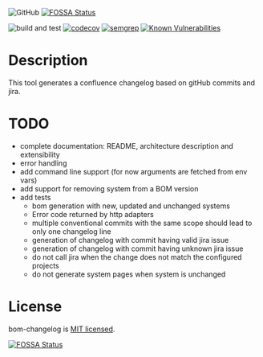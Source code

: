 ![GitHub](https://img.shields.io/github/license/haboumrad/bom-changelog)
[![FOSSA Status](https://app.fossa.com/api/projects/git%2Bgithub.com%2Fhaboumrad%2Fbom-changelog.svg?type=shield)](https://app.fossa.com/projects/git%2Bgithub.com%2Fhaboumrad%2Fbom-changelog?ref=badge_shield)

![build and test](https://github.com/haboumrad/bom-changelog/actions/workflows/node.js.yml/badge.svg)
[![codecov](https://codecov.io/gh/haboumrad/bom-changelog/branch/main/graph/badge.svg?token=XB6USKQJPY)](https://codecov.io/gh/haboumrad/bom-changelog)
[![semgrep](https://github.com/haboumrad/bom-changelog/actions/workflows/semgrep.yml/badge.svg)](https://semgrep.dev/orgs/-/findings?repo=haboumrad/bom-changelog)
[![Known Vulnerabilities](https://snyk.io/test/github/haboumrad/bom-changelog/badge.svg)](https://snyk.io/test/github/haboumrad/bom-changelog)

# Description

This tool generates a confluence changelog based on gitHub commits and jira.

# TODO
- complete documentation: README, architecture description and extensibility
- error handling
- add command line support (for now arguments are fetched from env vars)
- add support for removing system from a BOM version
- add tests
  - bom generation with new, updated and unchanged systems
  - Error code returned by http adapters
  - multiple conventional commits with the same scope should lead to only one changelog line
  - generation of changelog with commit having valid jira issue
  - generation of changelog with commit having unknown jira issue
  - do not call jira when the change does not match the configured projects
  - do not generate system pages when system is unchanged

# License
bom-changelog is [MIT licensed](LICENSE).


[![FOSSA Status](https://app.fossa.com/api/projects/git%2Bgithub.com%2Fhaboumrad%2Fbom-changelog.svg?type=large)](https://app.fossa.com/projects/git%2Bgithub.com%2Fhaboumrad%2Fbom-changelog?ref=badge_large)